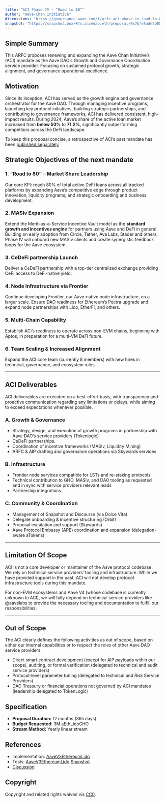 ```yaml
---
title: "ACI Phase IV – “Road to 80”"
author: "Aave-Chan Initiative"
discussions: "https://governance.aave.com/t/arfc-aci-phase-iv-road-to-80/21830"
snapshot: "https://snapshot.box/#/s:aavedao.eth/proposal/0x7bfe8ade2b8835f30655ca9b908e921ef89ba5061d8d6a64b422dc3643d83c14"
---
```


## Simple Summary

This ARFC proposes renewing and expanding the Aave Chan Initiative’s (ACI) mandate as the Aave DAO’s Growth and Governance Coordination service provider. Focusing on sustained protocol growth, strategic alignment, and governance operational excellence.

## Motivation

Since its inception, ACI has served as the growth engine and governance orchestrator for the Aave DAO. Through managing incentive programs, launching key protocol initiatives, building strategic partnerships, and contributing to governance frameworks, ACI has delivered consistent, high-impact results. During 2024, Aave’s share of the active loan market increased from **below 50%** to **71.2%**, significantly outperforming competitors across the DeFi landscape.

To keep this proposal concise, a retrospective of ACI’s past mandate has been [published separately](https://governance.aave.com/t/aci-retrospective-2024-present/21825)

## Strategic Objectives of the next mandate

### 1. **“Road to 80” – Market Share Leadership**

Our core KPI: reach 80% of total active DeFi loans across all tracked platforms by expanding Aave’s competitive edge through product innovation, liquidity programs, and strategic onboarding and business development.

### 2. **MASIv Expansion**

Extend the Merit-as-a-Service Incentive Vault model as the **standard growth and incentives engine** for partners using Aave and DeFi in general. Building on early adoption from Circle, Tether, Ava Labs, Stader and others, Phase IV will onboard new MASIv clients and create synergistic feedback loops for the Aave ecosystem.

### 3. **CeDeFi partnership Launch**

Deliver a CeDeFi partnership with a top-tier centralized exchange providing CeFi access to DeFi-native yield.

### 4. **Node Infrastructure via Frontier**

Continue developing Frontier, our Aave-native node infrastructure, on a larger scale. Ensure DAO readiness for Ethereum’s Pectra upgrade and expand node partnerships with Lido, EtherFi, and others.

### 5. **Multi-Chain Capability**

Establish ACI’s readiness to operate across non-EVM chains, beginning with Aptos, in preparation for a multi-VM DeFi future.

### 6. **Team Scaling & Increased Alignment**

Expand the ACI core team (currently 8 members) with new hires in technical, governance, and ecosystem roles.

---

## ACI Deliverables

ACI deliverables are executed on a best-effort basis, with transparency and proactive communication regarding any limitations or delays, while aiming to exceed expectations whenever possible.

### A. Growth & Governance

- Strategy, design, and execution of growth programs in partnership with Aave DAO’s service providers (Tokenlogic)
- CeDeFi partnerships.
- Coordination of incentive frameworks (MASIv, Liquidity Mining)
- ARFC & AIP drafting and governance operations via Skywards services

### B. Infrastructure

- Frontier node services compatible for LSTs and re-staking protocols
- Technical contribution to GHO, MASIv, and DAO tooling as requested and in sync with service providers relevant leads
- Partnership integrations.

### C. Community & Coordination

- Management of Snapshot and Discourse (via Dolce Vita)
- Delegate onboarding & incentive structuring (Orbit)
- Proposal escalation and support (Skywards)
- Aave Protocol Embassy (APE) coordination and expansion (delegation-aware aTokens)

---

## Limitation Of Scope

ACI is not a core developer or maintainer of the Aave protocol codebase. We rely on technical service providers’ tooling and infrastructure. While we have provided support in the past, ACI will not develop protocol infrastructure tools during this mandate.

For non-EVM ecosystems and Aave V4 (whose codebase is currently unknown to ACI), we will fully depend on technical service providers like @aavelabs to provide the necessary tooling and documentation to fulfill our responsibilities.

---

## Out of Scope

The ACI clearly defines the following activities as out of scope, based on either our internal capabilities or to respect the roles of other Aave DAO service providers:

- Direct smart contract development (except for AIP payloads within our scope), auditing, or formal verification (delegated to technical and audit service providers)
- Protocol-level parameter tuning (delegated to technical and Risk Service Providers)
- DAO Treasury or financial operations not governed by ACI mandates (leadership delegated to TokenLogic)

## Specification

- **Proposal Duration:** 12 months (365 days)
- **Budget Requested:** 3M aEthLidoGHO
- **Stream Method:** Yearly linear stream

## References

- Implementation: [AaveV3EthereumLido](https://github.com/bgd-labs/aave-proposals-v3/blob/main/src/20250418_AaveV3EthereumLido_ACIPhaseIVRoadTo80/AaveV3EthereumLido_ACIPhaseIVRoadTo80_20250418.sol)
- Tests: [AaveV3EthereumLido](https://github.com/bgd-labs/aave-proposals-v3/blob/main/src/20250418_AaveV3EthereumLido_ACIPhaseIVRoadTo80/AaveV3EthereumLido_ACIPhaseIVRoadTo80_20250418.t.sol)
  [Snapshot](https://snapshot.box/#/s:aavedao.eth/proposal/0x7bfe8ade2b8835f30655ca9b908e921ef89ba5061d8d6a64b422dc3643d83c14)
- [Discussion](https://governance.aave.com/t/arfc-aci-phase-iv-road-to-80/21830)

## Copyright

Copyright and related rights waived via [CC0](https://creativecommons.org/publicdomain/zero/1.0/).
